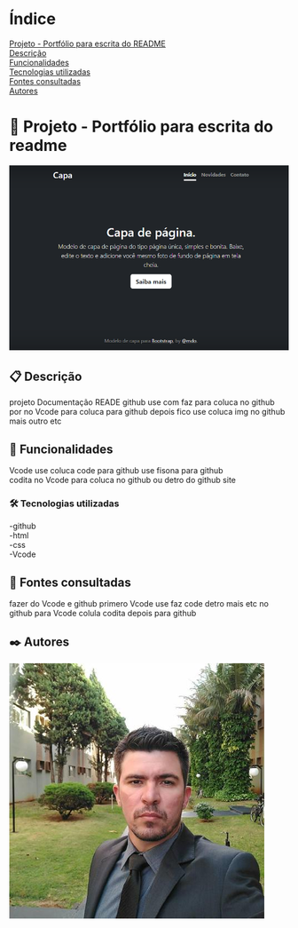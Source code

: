 # Índice
 [Projeto - Portfólio para escrita do README](#projeto---portf%C3%B3lio-para-escrita-do-readme)  
 [Descrição](#descri%C3%A7%C3%A3o)  
 [Funcionalidades](#funcionalidades)  
 [Tecnologias utilizadas](#tecnologias-utilizadas)  
 [Fontes consultadas](#fontes-consultadas)  
 [Autores](#autores)  

# 🚀 Projeto - Portfólio para escrita do readme
![img](img/capa.png)
 
 ## 📋 Descrição
projeto Documentação READE github use com faz para coluca no github por no Vcode para coluca para github 
depois fico use coluca  img no github mais outro etc
 ## 🔧 Funcionalidades
Vcode use coluca code para github use fisona para github   
codita no Vcode para coluca no github ou detro do github site
 ### 🛠️ Tecnologias utilizadas
-github  
 -html  
 -css  
 -Vcode   
 
 ## 📄 Fontes consultadas
fazer do Vcode e github primero Vcode use faz code detro mais etc no github 
para Vcode colula codita  depois para github
 ## ✒️ Autores
![img](img/Leo.png)

